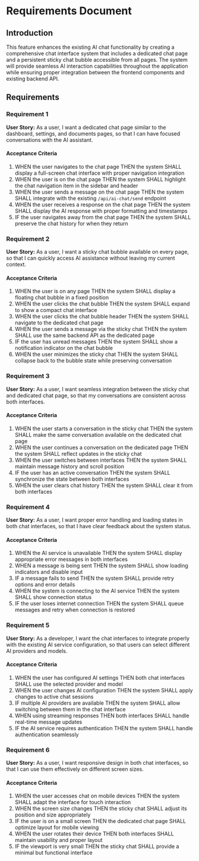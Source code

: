 # Requirements Document

## Introduction

This feature enhances the existing AI chat functionality by creating a comprehensive chat interface system that includes a dedicated chat page and a persistent sticky chat bubble accessible from all pages. The system will provide seamless AI interaction capabilities throughout the application while ensuring proper integration between the frontend components and existing backend API.

## Requirements

### Requirement 1

**User Story:** As a user, I want a dedicated chat page similar to the dashboard, settings, and documents pages, so that I can have focused conversations with the AI assistant.

#### Acceptance Criteria

1. WHEN the user navigates to the chat page THEN the system SHALL display a full-screen chat interface with proper navigation integration
2. WHEN the user is on the chat page THEN the system SHALL highlight the chat navigation item in the sidebar and header
3. WHEN the user sends a message on the chat page THEN the system SHALL integrate with the existing `/api/ai-chat/send` endpoint
4. WHEN the user receives a response on the chat page THEN the system SHALL display the AI response with proper formatting and timestamps
5. IF the user navigates away from the chat page THEN the system SHALL preserve the chat history for when they return

### Requirement 2

**User Story:** As a user, I want a sticky chat bubble available on every page, so that I can quickly access AI assistance without leaving my current context.

#### Acceptance Criteria

1. WHEN the user is on any page THEN the system SHALL display a floating chat bubble in a fixed position
2. WHEN the user clicks the chat bubble THEN the system SHALL expand to show a compact chat interface
3. WHEN the user clicks the chat bubble header THEN the system SHALL navigate to the dedicated chat page
4. WHEN the user sends a message via the sticky chat THEN the system SHALL use the same backend API as the dedicated page
5. IF the user has unread messages THEN the system SHALL show a notification indicator on the chat bubble
6. WHEN the user minimizes the sticky chat THEN the system SHALL collapse back to the bubble state while preserving conversation

### Requirement 3

**User Story:** As a user, I want seamless integration between the sticky chat and dedicated chat page, so that my conversations are consistent across both interfaces.

#### Acceptance Criteria

1. WHEN the user starts a conversation in the sticky chat THEN the system SHALL make the same conversation available on the dedicated chat page
2. WHEN the user continues a conversation on the dedicated page THEN the system SHALL reflect updates in the sticky chat
3. WHEN the user switches between interfaces THEN the system SHALL maintain message history and scroll position
4. IF the user has an active conversation THEN the system SHALL synchronize the state between both interfaces
5. WHEN the user clears chat history THEN the system SHALL clear it from both interfaces

### Requirement 4

**User Story:** As a user, I want proper error handling and loading states in both chat interfaces, so that I have clear feedback about the system status.

#### Acceptance Criteria

1. WHEN the AI service is unavailable THEN the system SHALL display appropriate error messages in both interfaces
2. WHEN a message is being sent THEN the system SHALL show loading indicators and disable input
3. IF a message fails to send THEN the system SHALL provide retry options and error details
4. WHEN the system is connecting to the AI service THEN the system SHALL show connection status
5. IF the user loses internet connection THEN the system SHALL queue messages and retry when connection is restored

### Requirement 5

**User Story:** As a developer, I want the chat interfaces to integrate properly with the existing AI service configuration, so that users can select different AI providers and models.

#### Acceptance Criteria

1. WHEN the user has configured AI settings THEN both chat interfaces SHALL use the selected provider and model
2. WHEN the user changes AI configuration THEN the system SHALL apply changes to active chat sessions
3. IF multiple AI providers are available THEN the system SHALL allow switching between them in the chat interface
4. WHEN using streaming responses THEN both interfaces SHALL handle real-time message updates
5. IF the AI service requires authentication THEN the system SHALL handle authentication seamlessly

### Requirement 6

**User Story:** As a user, I want responsive design in both chat interfaces, so that I can use them effectively on different screen sizes.

#### Acceptance Criteria

1. WHEN the user accesses chat on mobile devices THEN the system SHALL adapt the interface for touch interaction
2. WHEN the screen size changes THEN the sticky chat SHALL adjust its position and size appropriately
3. IF the user is on a small screen THEN the dedicated chat page SHALL optimize layout for mobile viewing
4. WHEN the user rotates their device THEN both interfaces SHALL maintain usability and proper layout
5. IF the viewport is very small THEN the sticky chat SHALL provide a minimal but functional interface